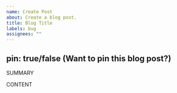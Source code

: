 ```yaml
---
name: Create Post
about: Create a blog post.
title: Blog Title
labels: bug
assignees: ""
---
```


pin: true/false (Want to pin this blog post?)
---
<!--blog post visible summary here-->
SUMMARY
<!--blog post content here-->
CONTENT